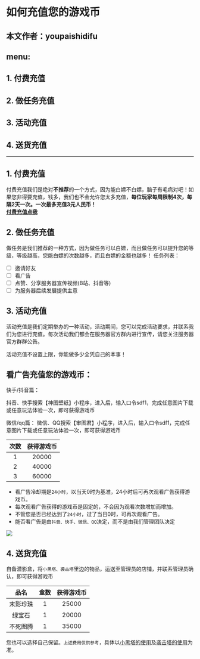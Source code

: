 # 如何充值您的游戏币
## 本文作者：youpaishidifu
## menu:
## 1. 付费充值
## 2. 做任务充值
## 3. 活动充值
## 4. 送货充值
---

## 1. 付费充值
付费充值我们是绝对**不推荐**的一个方式，因为能白嫖不白嫖，脑子有毛病对吧！如果您非得要充值，钱多，我们也不会允许您太多充值，**每位玩家每周限制4次，每隔2天一次。一次最多充值3元人民币！**<br>
**[付费充值点我](https://qun.ypshidifu.cn/cz)**

## 2. 做任务充值
做任务是我们推荐的一种方式，因为做任务可以白嫖，而且做任务可以提升您的等级，等级越高，您能白嫖的次数越多，而且白嫖的金额也越多！
任务列表：
- [ ] 邀请好友
- [ ] 看广告
- [ ] 点赞、分享服务器宣传视频(B站、抖音等)
- [ ] 为服务器后续发展提供主意
  
## 3. 活动充值
活动充值是我们定期举办的一种活动，活动期间，您可以完成活动要求，并联系我们为您进行充值。每次活动我们都会在服务器官方群内进行宣传，请您关注服务器官方群群公告。

活动充值不设置上限，你能做多少全凭自己的本事！

## 看广告充值您的游戏币：
快手/抖音篇：

抖音、快手搜索【神图壁纸】小程序，进入后，输入口令sdf1，完成任意图片下载或任意玩法体验一次，即可获得游戏币

微信/qq篇：
微信、QQ搜索【审图君】小程序，进入后，输入口令sdf1，完成任意图片下载或任意玩法体验一次，即可获得游戏币

| 次数 | 获得游戏币 |
| :---: | :---: |
| 1 | 20000 |
| 2  | 40000  |
| 3 |  60000  |

- 看广告冷却期是`24小时`，以当天0时为基准，24小时后可再次观看广告获得游戏币。
- 每次观看广告获得的游戏币是固定的，不会因为观看次数增加而增加。
- 不管您是否已经达到了`24小时`，过了当日0时，可再次观看广告。
- 能否看广告是由`抖音、快手、微信、QQ`决定，而不是由我们管理团队决定

![](https://img.ypshidifu.cn/LightPicture/2024/09/442c2de8e8e5d522.jpg)


## 4. 送货充值
自备潜影盒，将`小黑塔、袭击塔`里边的物品，运送至管理员的店铺，并联系管理员确认，即可获得游戏币

| 品名 | 盒数 | 获得游戏币 |
| :---: | :---: | :---: |
| 末影珍珠 | 1 | 25000 |
|    绿宝石   | 1  |   20000    |
| 不死图腾  | 1  | 35000  |

您也可以选择自己保留。`上述费用仅供参考`，具体以[小黑塔的使用](end.md)及[袭击塔的使用](bad.md)为准。
